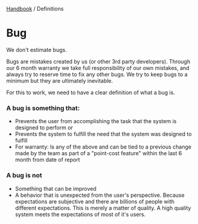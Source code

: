 [Handbook](../README.md) / Definitions

# Bug

We don't estimate bugs.

Bugs are mistakes created by us (or other 3rd party developers). Through our 6 month warranty we take full responsibility of our own mistakes, and always try to reserve time to fix any other bugs. We try to keep bugs to a minimum but they are ultimately inevitable.

For this to work, we need to have a clear definition of what a bug is.

### A bug is something that:

- Prevents the user from accomplishing the task that the system is designed to perform or
- Prevents the system to fulfill the need that the system was designed to fulfill
- For warranty: Is any of the above and can be tied to a previous change made by the team as part of a "point-cost feature" within the last 6 month from date of report

### A bug is not

- Something that can be improved
- A behavior that is unexpected from the user's perspective. Because expectations are subjective and there are billions of people with different expectations. This is merely a matter of quality. A high quality system meets the expectations of most of it's users.
